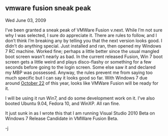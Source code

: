 
vmware fusion sneak peak
------------------------

Wed June 03, 2009

I’ve been granted a sneak peak of VMWare Fusion v.next. While I’m not
sure why I was selected, I sure do appreciate it. There are rules to
follow, and I don’t think I’m breaking any by telling you that the next
version looks good. I didn’t do anything special. Just installed and
ran, then opened my Windows 7 RC machine. Worked fine; perhaps a little
better since the usual mangled boot screen wasn’t nearly as bad. In the
current released Fusion, Win 7 boot screen gets a little weird and plays
disco-flashy or something for a few seconds before going to the login
screen. Some else saw it and declared my MBP was possessed. Anyway, the
rules prevent me from saying too much specific but I can say it looks
good so far. With Windows 7 due around [October
22](http://news.cnet.com/8301-13860_3-10253924-56.html) of this year,
looks like VMWare Fusion will be ready for it.

I will be using it run Win7, and do some development work on it. I’ve
also booted Ubuntu 9.04, Fedora 10, and WinXP. All ran fine.

It just sunk in as I wrote this that I am running Visual Studio 2010
Beta on Windows 7 Release Candidate in VMWare Fusion Beta.

-j
